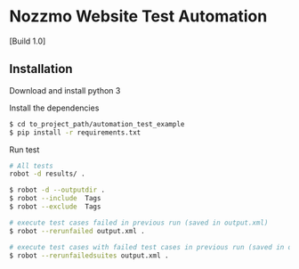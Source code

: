 # Nozzmo Website Test Automation
[Build 1.0]

## Installation

Download and install python 3

Install the dependencies 

```sh
$ cd to_project_path/automation_test_example
$ pip install -r requirements.txt
```


Run test 
```sh
# All tests
robot -d results/ .

$ robot -d --outputdir .   
$ robot --include  Tags
$ robot --exclude  Tags 

# execute test cases failed in previous run (saved in output.xml)
$ robot --rerunfailed output.xml .

# execute test cases with failed test cases in previous run (saved in output.xml)
$ robot --rerunfailedsuites output.xml .